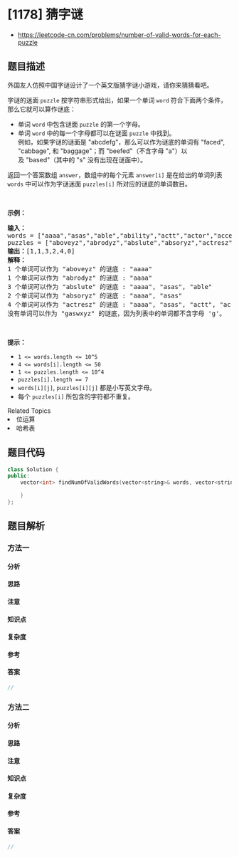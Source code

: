 

# [1178] 猜字谜
* https://leetcode-cn.com/problems/number-of-valid-words-for-each-puzzle


## 题目描述

<p>外国友人仿照中国字谜设计了一个英文版猜字谜小游戏，请你来猜猜看吧。</p>

<p>字谜的迷面&nbsp;<code>puzzle</code> 按字符串形式给出，如果一个单词&nbsp;<code>word</code>&nbsp;符合下面两个条件，那么它就可以算作谜底：</p>

<ul>
	<li>单词&nbsp;<code>word</code>&nbsp;中包含谜面&nbsp;<code>puzzle</code>&nbsp;的第一个字母。</li>
	<li>单词&nbsp;<code>word</code>&nbsp;中的每一个字母都可以在谜面&nbsp;<code>puzzle</code>&nbsp;中找到。<br>
	例如，如果字谜的谜面是 &quot;abcdefg&quot;，那么可以作为谜底的单词有 &quot;faced&quot;, &quot;cabbage&quot;, 和 &quot;baggage&quot;；而 &quot;beefed&quot;（不含字母 &quot;a&quot;）以及&nbsp;&quot;based&quot;（其中的 &quot;s&quot; 没有出现在谜面中）。</li>
</ul>

<p>返回一个答案数组&nbsp;<code>answer</code>，数组中的每个元素&nbsp;<code>answer[i]</code>&nbsp;是在给出的单词列表 <code>words</code> 中可以作为字谜迷面&nbsp;<code>puzzles[i]</code>&nbsp;所对应的谜底的单词数目。</p>

<p>&nbsp;</p>

<p><strong>示例：</strong></p>

<pre><strong>输入：</strong>
words = [&quot;aaaa&quot;,&quot;asas&quot;,&quot;able&quot;,&quot;ability&quot;,&quot;actt&quot;,&quot;actor&quot;,&quot;access&quot;], 
puzzles = [&quot;aboveyz&quot;,&quot;abrodyz&quot;,&quot;abslute&quot;,&quot;absoryz&quot;,&quot;actresz&quot;,&quot;gaswxyz&quot;]
<strong>输出：</strong>[1,1,3,2,4,0]
<strong>解释：</strong>
1 个单词可以作为 &quot;aboveyz&quot; 的谜底 : &quot;aaaa&quot; 
1 个单词可以作为 &quot;abrodyz&quot; 的谜底 : &quot;aaaa&quot;
3 个单词可以作为 &quot;abslute&quot; 的谜底 : &quot;aaaa&quot;, &quot;asas&quot;, &quot;able&quot;
2 个单词可以作为&nbsp;&quot;absoryz&quot; 的谜底 : &quot;aaaa&quot;, &quot;asas&quot;
4 个单词可以作为&nbsp;&quot;actresz&quot; 的谜底 : &quot;aaaa&quot;, &quot;asas&quot;, &quot;actt&quot;, &quot;access&quot;
没有单词可以作为&nbsp;&quot;gaswxyz&quot; 的谜底，因为列表中的单词都不含字母 &#39;g&#39;。
</pre>

<p>&nbsp;</p>

<p><strong>提示：</strong></p>

<ul>
	<li><code>1 &lt;= words.length &lt;= 10^5</code></li>
	<li><code>4 &lt;= words[i].length &lt;= 50</code></li>
	<li><code>1 &lt;= puzzles.length &lt;= 10^4</code></li>
	<li><code>puzzles[i].length == 7</code></li>
	<li><code>words[i][j]</code>, <code>puzzles[i][j]</code>&nbsp;都是小写英文字母。</li>
	<li>每个&nbsp;<code>puzzles[i]</code>&nbsp;所包含的字符都不重复。</li>
</ul>
<div><div>Related Topics</div><div><li>位运算</li><li>哈希表</li></div></div>


## 题目代码

```cpp
class Solution {
public:
    vector<int> findNumOfValidWords(vector<string>& words, vector<string>& puzzles) {

    }
};
```


## 题目解析


### 方法一

#### 分析

#### 思路

#### 注意

#### 知识点

#### 复杂度

#### 参考

#### 答案

```cpp
//
```


### 方法二

#### 分析

#### 思路

#### 注意

#### 知识点

#### 复杂度

#### 参考

#### 答案

```cpp
//
```


